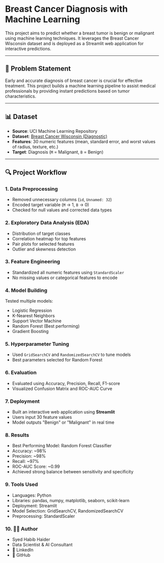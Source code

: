 # Breast Cancer Diagnosis with Machine Learning

This project aims to predict whether a breast tumor is benign or malignant using machine learning techniques. It leverages the Breast Cancer Wisconsin dataset and is deployed as a Streamlit web application for interactive predictions.

---

## 🧪 Problem Statement

Early and accurate diagnosis of breast cancer is crucial for effective treatment. This project builds a machine learning pipeline to assist medical professionals by providing instant predictions based on tumor characteristics.

---

## 📊 Dataset

- **Source**: UCI Machine Learning Repository  
- **Dataset**: [Breast Cancer Wisconsin (Diagnostic)](https://archive.ics.uci.edu/ml/datasets/Breast+Cancer+Wisconsin+(Diagnostic))  
- **Features**: 30 numeric features (mean, standard error, and worst values of radius, texture, etc.)  
- **Target**: Diagnosis (`M` = Malignant, `B` = Benign)

---

## 🔍 Project Workflow

### 1. **Data Preprocessing**
- Removed unnecessary columns (`id`, `Unnamed: 32`)
- Encoded target variable (`M` → 1, `B` → 0)
- Checked for null values and corrected data types

### 2. **Exploratory Data Analysis (EDA)**
- Distribution of target classes
- Correlation heatmap for top features
- Pair plots for selected features
- Outlier and skewness detection

### 3. **Feature Engineering**
- Standardized all numeric features using `StandardScaler`
- No missing values or categorical features to encode

### 4. **Model Building**
Tested multiple models:
- Logistic Regression
- K-Nearest Neighbors
- Support Vector Machine
- Random Forest (Best performing)
- Gradient Boosting

### 5. **Hyperparameter Tuning**
- Used `GridSearchCV` and `RandomizedSearchCV` to tune models
- Best parameters selected for Random Forest

### 6. **Evaluation**
- Evaluated using Accuracy, Precision, Recall, F1-score
- Visualized Confusion Matrix and ROC-AUC Curve

### 7. **Deployment**
- Built an interactive web application using **Streamlit**
- Users input 30 feature values
- Model outputs "Benign" or "Malignant" in real time

### 8.  **Results**
  -  Best Performing Model: Random Forest Classifier
  -  Accuracy: ~98%
  -  Precision: ~98%
  -  Recall: ~97%
  -  ROC-AUC Score: ~0.99
  -  Achieved strong balance between sensitivity and specificity

### 9.  **Tools Used**
  -  Languages: Python
  -  Libraries: pandas, numpy, matplotlib, seaborn, scikit-learn
  -  Deployment: Streamlit
  -  Model Selection: GridSearchCV, RandomizedSearchCV
  -  Preprocessing: StandardScaler

### 10.   👨‍💻 Author

-  Syed Habib Haider
-  Data Scientist & AI Consultant
-  🔗 LinkedIn
-  🔗 GitHub
